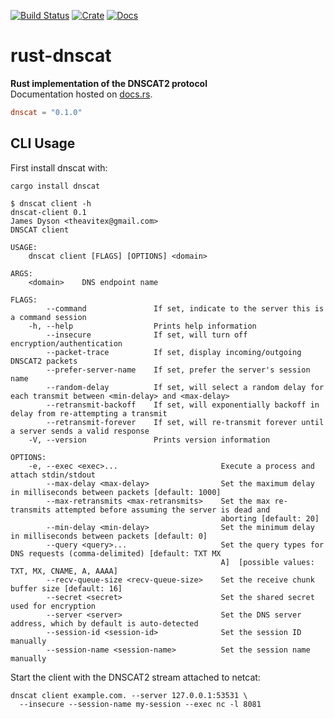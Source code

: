 [![Build Status](https://travis-ci.org/avitex/rust-dnscat.svg?branch=master)](https://travis-ci.org/avitex/rust-dnscat)
[![Crate](https://img.shields.io/crates/v/dnscat.svg)](https://crates.io/crates/dnscat)
[![Docs](https://docs.rs/dnscat/badge.svg)](https://docs.rs/dnscat)

# rust-dnscat

**Rust implementation of the DNSCAT2 protocol**  
Documentation hosted on [docs.rs](https://docs.rs/dnscat).

```toml
dnscat = "0.1.0"
```

## CLI Usage

First install dnscat with:

```text
cargo install dnscat
```

```text
$ dnscat client -h
dnscat-client 0.1
James Dyson <theavitex@gmail.com>
DNSCAT client

USAGE:
    dnscat client [FLAGS] [OPTIONS] <domain>

ARGS:
    <domain>    DNS endpoint name

FLAGS:
        --command               If set, indicate to the server this is a command session
    -h, --help                  Prints help information
        --insecure              If set, will turn off encryption/authentication
        --packet-trace          If set, display incoming/outgoing DNSCAT2 packets
        --prefer-server-name    If set, prefer the server's session name
        --random-delay          If set, will select a random delay for each transmit between <min-delay> and <max-delay>
        --retransmit-backoff    If set, will exponentially backoff in delay from re-attempting a transmit
        --retransmit-forever    If set, will re-transmit forever until a server sends a valid response
    -V, --version               Prints version information

OPTIONS:
    -e, --exec <exec>...                       Execute a process and attach stdin/stdout
        --max-delay <max-delay>                Set the maximum delay in milliseconds between packets [default: 1000]
        --max-retransmits <max-retransmits>    Set the max re-transmits attempted before assuming the server is dead and
                                               aborting [default: 20]
        --min-delay <min-delay>                Set the minimum delay in milliseconds between packets [default: 0]
        --query <query>...                     Set the query types for DNS requests (comma-delimited) [default: TXT MX
                                               A]  [possible values: TXT, MX, CNAME, A, AAAA]
        --recv-queue-size <recv-queue-size>    Set the receive chunk buffer size [default: 16]
        --secret <secret>                      Set the shared secret used for encryption
        --server <server>                      Set the DNS server address, which by default is auto-detected
        --session-id <session-id>              Set the session ID manually
        --session-name <session-name>          Set the session name manually
```

Start the client with the DNSCAT2 stream attached to netcat:

```text
dnscat client example.com. --server 127.0.0.1:53531 \
  --insecure --session-name my-session --exec nc -l 8081
```
